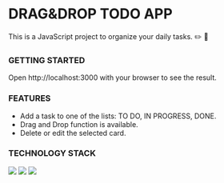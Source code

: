# DRAG&DROP TODO APP

This is a JavaScript project to organize your daily tasks. :pencil2: :closed_book:

### GETTING STARTED

Open http://localhost:3000 with your browser to see the result.

### FEATURES

* Add a task to one of the lists: TO DO, IN PROGRESS, DONE.
* Drag and Drop function is available.
* Delete or edit the selected card.

### TECHNOLOGY STACK

<img src="https://img.shields.io/badge/JavaScript-323330?style=for-the-badge&logo=javascript&logoColor=F7DF1E" />
<img src="https://img.shields.io/badge/HTML5-E34F26?style=for-the-badge&logo=html5&logoColor=white" />
<img src="https://img.shields.io/badge/CSS3-1572B6?style=for-the-badge&logo=css3&logoColor=white" />